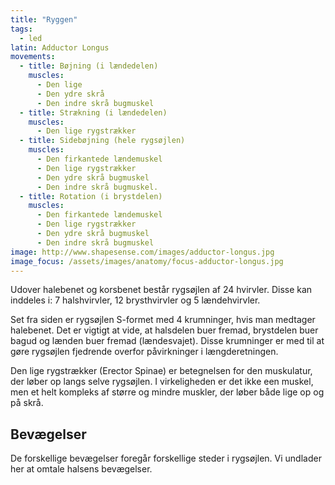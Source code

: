 ```yaml
---
title: "Ryggen"
tags:
  - led
latin: Adductor Longus
movements:
  - title: Bøjning (i lændedelen)
    muscles:
      - Den lige
      - Den ydre skrå
      - Den indre skrå bugmuskel
  - title: Strækning (i lændedelen)
    muscles:
      - Den lige rygstrækker
  - title: Sidebøjning (hele rygsøjlen)
    muscles:
      - Den firkantede lændemuskel
      - Den lige rygstrækker
      - Den ydre skrå bugmuskel
      - Den indre skrå bugmuskel.
  - title: Rotation (i brystdelen)
    muscles:
      - Den firkantede lændemuskel
      - Den lige rygstrækker
      - Den ydre skrå bugmuskel
      - Den indre skrå bugmuskel
image: http://www.shapesense.com/images/adductor-longus.jpg
image_focus: /assets/images/anatomy/focus-adductor-longus.jpg
---
```


Udover halebenet og korsbenet består rygsøjlen af 24 hvirvler. Disse kan inddeles i: 7 halshvirvler, 12 brysthvirvler og 5 lændehvirvler.

Set fra siden er rygsøjlen S-formet med 4 krumninger, hvis man medtager halebenet. Det er vigtigt at vide, at halsdelen buer fremad, brystdelen buer bagud og lænden buer fremad (lændesvajet). Disse krumninger er med til at gøre rygsøjlen fjedrende overfor påvirkninger i længderetningen.

Den lige rygstrækker (Erector Spinae) er betegnelsen for den muskulatur, der løber op langs selve rygsøjlen. I virkeligheden er det ikke een muskel, men et helt kompleks af større og mindre muskler, der løber både lige op og på skrå.

## Bevægelser

De forskellige bevægelser foregår forskellige steder i rygsøjlen. Vi undlader her at omtale halsens bevægelser.
